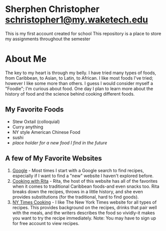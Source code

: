 # Sherphen Christopher schristopher1@my.waketech.edu
This is my first account created for school
This repository is a place to store my assignments throughout the semester
# **About Me**
The key to my heart is through my belly. I have tried many types of foods, from Caribbean, to Asian, to Latin, to African. I like most foods I've tried; however I like some more than others. I guess I would consider myself a "Foodie"; I'm curious about food. One day I plan to learn more about the history of food and the science behind cooking different foods. 
## My Favorite Foods
* Stew Oxtail (colloquial)
* Curry anything
* NY style American Chinese Food
* sushi
* _place holder for a new food I find in the future_
## A few of My Favorite Websites
1. [Google](https://google.com) - Most times I start with a Google search to find recipes, especially if I want to find a "new" website I haven't explored before.
2. [Cooking with Rita](https://cookingwithria.com/) - Rita, the host of this website has all of the favorites when it comes to traditional Caribbean foods-and even snacks too. Rita breaks down the recipes, throws in a little history, and she even provides substitutions (for the traditional, hard to find goods).
3. [NY Times Cooking](https://cooking.nytimes.com/) - I like The New York Times website for all types of recipes. This provides background on the recipes, drinks that pair well with the meals, and the writers describes the food so vividly-it makes you want to try the recipe immediately. Note: You may have to sign up for free account to view recipes. 
